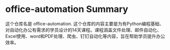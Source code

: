 # office-automation Summary

这个仓库名是 office-automation. 这个仓库的内容主要是为有Python编程基础、对自动化办公有需求的学员设计的14天课程。课程涵盖文件处理、邮件自动化、Excel使用、word和PDF处理、爬虫、钉钉自动化等内容，旨在帮助学员提升办公效率。